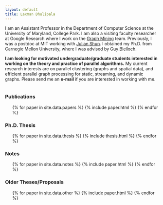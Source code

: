 ```yaml
---
layout: default
title: Laxman Dhulipala
---
```


I am an Assistant Professor in the Department of Computer Science at
the University of Maryland, College Park. I am also a visiting faculty
researcher at Google Research where I work on the [Graph Mining][gm]
team. Previously, I was a postdoc at MIT working with [Julian
Shun][julian]. I obtained my Ph.D. from Carnegie Mellon University,
where I was advised by [Guy Blelloch][guy].

<b>I am looking for motivated undergraduate/graduate students interested
in working on the theory and practice of parallel algorithms.</b> My
current research interests are on parallel clustering (graphs and
spatial data), and efficient parallel graph processing for static,
streaming, and dynamic graphs. Please send me an <b>e-mail</b> if you
are interested in working with me.
<br>
<br>

### Publications

<ul>
{% for paper in site.data.papers %}
  {% include paper.html %}
{% endfor %}
</ul>


### Ph.D. Thesis

<ul>
{% for paper in site.data.thesis %}
  {% include thesis.html %}
{% endfor %}
</ul>

### Notes

<ul>
{% for paper in site.data.notes %}
  {% include paper.html %}
{% endfor %}
</ul>

### Older Theses/Proposals

<ul>
{% for paper in site.data.other %}
  {% include paper.html %}
{% endfor %}
</ul>


[guy]: http://www.cs.cmu.edu/~guyb/
[julian]: https://people.csail.mit.edu/jshun/
[gm]: https://research.google/teams/graph-mining/
